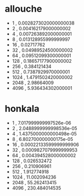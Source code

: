 # allouche
* 1 , 0.0028273020000000038
* 2 , 0.004162179000000002
* 4 , 0.007263892000000001
* 8 , 0.013128955999999997
* 16 , 0.02717762
* 32 , 0.04989524500000002
* 64 , 0.09512099300000001
* 128 , 0.18657177900000002
* 256 , 0.384121434
* 512 , 0.7387929970000001
* 1024 , 1.4791502420000002
* 2048 , 2.98664009
* 4096 , 5.936434302000001



# honkala
* 1 , 7.017999999997526e-06
* 2 , 2.0488999999998536e-05
* 4 , 1.4375000000000498e-05
* 8 , 6.802700000000175e-05
* 16 , 0.00022133599999999906
* 32 , 0.0009827079999999953
* 64 , 0.004394528000000002
* 128 , 0.026532472
* 256 , 0.210906961
* 512 , 1.912774918
* 1024 , 11.002094236
* 2048 , 55.262413415
* 4096 , 230.484014535
